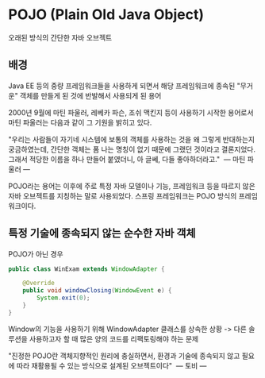 # POJO (Plain Old Java Object)
오래된 방식의 간단한 자바 오브젝트

## 배경
Java EE 등의 중량 프레임워크들을 사용하게 되면서 해당 프레임워크에 종속된 "무거운" 객체를 만들게 된 것에 반발해서 사용되게 된 용어

2000년 9월에 마틴 파울러, 레베카 파슨, 조쉬 맥킨지 등이 사용하기 시작한 용어로서 마틴 파울러는 다음과 같이 그 기원을 밝히고 있다.   
  
"우리는 사람들이 자기네 시스템에 보통의 객체를 사용하는 것을 왜 그렇게 반대하는지 궁금하였는데, 간단한 객체는 폼 나는 명칭이 없기 때문에 그랬던 것이라고 결론지었다. 그래서 적당한 이름을 하나 만들어 붙였더니, 아 글쎄, 다들 좋아하더라고."
 — 마틴 파울러 —  
  
POJO라는 용어는 이후에 주로 특정 자바 모델이나 기능, 프레임워크 등을 따르지 않은 자바 오브젝트를 지칭하는 말로 사용되었다. 스프링 프레임워크는 POJO 방식의 프레임워크이다.

## 특정 기술에 종속되지 않는 순수한 자바 객체

POJO가 아닌 경우

```java
public class WinExam extends WindowAdapter {

	@Override
	public void windowClosing(WindowEvent e) {
		System.exit(0);
	}
}
```

Window의 기능을 사용하기 위해 WindowAdapter 클래스를 상속한 상황
-> 다른 솔루션을 사용하고자 할 때 많은 양의 코드를 리팩토링해야 하는 문제

"진정한 POJO란 객체지향적인 원리에 충실하면서, 환경과 기술에 종속되지 않고 필요에 따라 재활용될 수 있는 방식으로 설계된 오브젝트이다"
 — 토비 —  